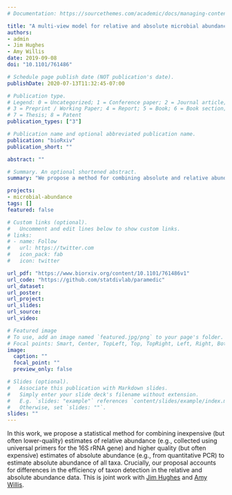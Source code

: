 ```yaml
---
# Documentation: https://sourcethemes.com/academic/docs/managing-content/

title: "A multi-view model for relative and absolute microbial abundances"
authors:
- admin
- Jim Hughes
- Amy Willis
date: 2019-09-08
doi: "10.1101/761486"

# Schedule page publish date (NOT publication's date).
publishDate: 2020-07-13T11:32:45-07:00

# Publication type.
# Legend: 0 = Uncategorized; 1 = Conference paper; 2 = Journal article;
# 3 = Preprint / Working Paper; 4 = Report; 5 = Book; 6 = Book section;
# 7 = Thesis; 8 = Patent
publication_types: ["3"]

# Publication name and optional abbreviated publication name.
publication: "bioRxiv"
publication_short: ""

abstract: ""

# Summary. An optional shortened abstract.
summary: "We propose a method for combining absolute and relative abundance measurements to do inference on the true absolute abundance."

projects:
- microbial-abundance
tags: []
featured: false

# Custom links (optional).
#   Uncomment and edit lines below to show custom links.
# links:
# - name: Follow
#   url: https://twitter.com
#   icon_pack: fab
#   icon: twitter

url_pdf: "https://www.biorxiv.org/content/10.1101/761486v1"
url_code: "https://github.com/statdivlab/paramedic"
url_dataset:
url_poster:
url_project:
url_slides:
url_source:
url_video:

# Featured image
# To use, add an image named `featured.jpg/png` to your page's folder.
# Focal points: Smart, Center, TopLeft, Top, TopRight, Left, Right, BottomLeft, Bottom, BottomRight.
image:
  caption: ""
  focal_point: ""
  preview_only: false

# Slides (optional).
#   Associate this publication with Markdown slides.
#   Simply enter your slide deck's filename without extension.
#   E.g. `slides: "example"` references `content/slides/example/index.md`.
#   Otherwise, set `slides: ""`.
slides: ""
---
```


In this work, we propose a statistical method for combining inexpensive
(but often lower-quality) estimates of relative abundance (e.g.,
collected using universal primers for the 16S rRNA gene) and higher
quality (but often expensive) estimates of absolute abundance (e.g.,
from quantitative PCR) to estimate absolute abundance of all taxa.
Crucially, our proposal accounts for differences in the efficiency of
taxon detection in the relative and absolute abundance data. This is
joint work with [Jim Hughes](http://faculty.washington.edu/jphughes/)
and [Amy Willis](http://statisticaldiversitylab.com/team/amy-willis).
